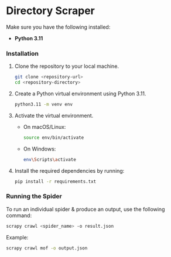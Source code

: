 # Directory Scraper

Make sure you have the following installed:
- **Python 3.11**

### Installation

1. Clone the repository to your local machine.
    ```bash
    git clone <repository-url>
    cd <repository-directory>
    ```

2. Create a Python virtual environment using Python 3.11.
    ```bash
    python3.11 -m venv env
    ```

3. Activate the virtual environment.

    - On macOS/Linux:
      ```bash
      source env/bin/activate
      ```

    - On Windows:
      ```bash
      env\Scripts\activate
      ```

4. Install the required dependencies by running:
    ```bash
    pip install -r requirements.txt
    ```

### Running the Spider

To run an individual spider & produce an output, use the following command:

```bash
scrapy crawl <spider_name> -o result.json
```

Example:
```bash
scrapy crawl mof -o output.json
```

